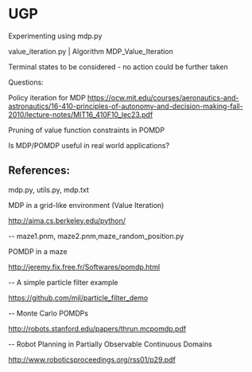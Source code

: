 # UGP

Experimenting using mdp.py 

value_iteration.py | Algorithm MDP_Value_Iteration

Terminal states to be considered - no action could be further taken

Questions:

Policy iteration for MDP
https://ocw.mit.edu/courses/aeronautics-and-astronautics/16-410-principles-of-autonomy-and-decision-making-fall-2010/lecture-notes/MIT16_410F10_lec23.pdf

Pruning of value function constraints in POMDP

Is MDP/POMDP useful in real world applications?

References:
--
mdp.py, utils.py, mdp.txt

MDP in a grid-like environment (Value Iteration)

http://aima.cs.berkeley.edu/python/ 


--
maze1.pnm, maze2.pnm,maze_random_position.py

POMDP in a maze

http://jeremy.fix.free.fr/Softwares/pomdp.html


--
A simple particle filter example

https://github.com/mjl/particle_filter_demo

--
Monte Carlo POMDPs

http://robots.stanford.edu/papers/thrun.mcpomdp.pdf

--
Robot Planning in Partially Observable Continuous Domains

http://www.roboticsproceedings.org/rss01/p29.pdf
